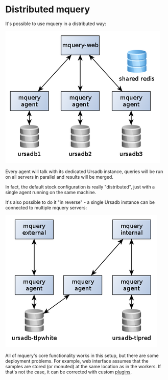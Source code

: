 # Distributed mquery

It's possible to use mquery in a distributed way:

![](./distributed.png)

Every agent will talk with its dedicated Ursadb instance, queries will
be run on all servers in parallel and results will be merged.

In fact, the default stock configuration is really "distributed", just with
a single agent running on the same machine.

It's also possible to do it "in reverse" - a single Ursadb instance can
be connected to multiple mquery servers:

![](./distribured-rev.png)

All of mquery's core functionality works in this setup, but there are some
deployment problems. For example, web interface assumes that the samples are stored
(or monuted) at the same location as in the workers. If that's not the case,
it can be corrected with custom [plugins](./plugins.md).
